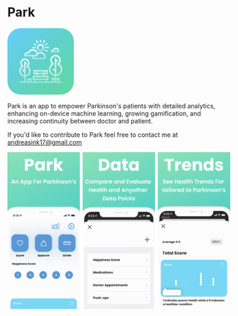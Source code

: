 # Park

![alt text](https://github.com/AndreasInk/ParkinsonsApp/blob/main/park.svg?raw=true)

Park is an app to empower Parkinson's patients with detailed analytics, enhancing on-device machine learning, growing gamification, and increasing continuity between doctor and patient.

If you'd like to contribute to Park feel free to contact me at andreasink17@gmail.com

![alt text](https://github.com/AndreasInk/ParkinsonsApp/blob/main/screenshots.svg?raw=true)

